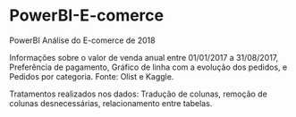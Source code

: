 # PowerBI-E-comerce
PowerBI Análise do E-comerce de 2018

Informações sobre o valor de venda anual entre 01/01/2017 a 31/08/2017, Preferência de pagamento, Gráfico de linha com a evolução dos pedidos, e Pedidos por categoria. Fonte: Olist e Kaggle.

Tratamentos realizados nos dados:
Tradução de colunas, remoção de colunas desnecessárias, relacionamento entre tabelas.
